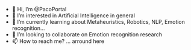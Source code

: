 - 👋 Hi, I’m @PacoPortal
- 👀 I’m interested in Artificial Intelligence in general
- 🌱 I’m currently learning about Metaheuristics, Robotics, NLP, Emotion recognition...
- 💞️ I’m looking to collaborate on Emotion recognition research
- 📫 How to reach me? ... arround here

<!---
PacoPortal/PacoPortal is a ✨ special ✨ repository because its `README.md` (this file) appears on your GitHub profile.
You can click the Preview link to take a look at your changes.
--->
